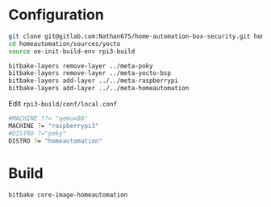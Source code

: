 # Configuration

```bash
git clone git@gitlab.com:Nathan675/home-automation-box-security.git homeautomation
cd homeautomation/sources/yocto
source oe-init-build-env rpi3-build

bitbake-layers remove-layer ../meta-poky
bitbake-layers remove-layer ../meta-yocto-bsp
bitbake-layers add-layer ../../meta-raspberrypi
bitbake-layers add-layer ../../meta-homeautomation
```

Edit `rpi3-build/conf/local.conf`
```bash
#MACHINE ??= "qemux86"
MACHINE ?= "raspberrypi3"
#DISTRO ?="poky"
DISTRO ?= "homeautomation"
```

# Build

```bash
bitbake core-image-homeautomation
```

